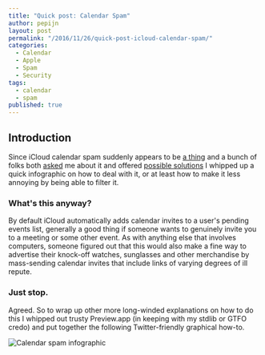 ```yaml
---
title: "Quick post: Calendar Spam"
author: pepijn
layout: post
permalink: "/2016/11/26/quick-post-icloud-calendar-spam/"
categories:
  - Calendar
  - Apple
  - Spam
  - Security
tags:
  - calendar
  - spam
published: true
---
```


## Introduction

Since iCloud calendar spam suddenly appears to be [a thing](https://twitter.com/bruienne/status/802174492000874496) and a bunch of folks both [asked](https://twitter.com/latteine/status/802192190168567808) me about it and offered [possible solutions](https://twitter.com/swy/status/802263392027283456) I whipped up a quick infographic on how to deal with it, or at least how to make it less annoying by being able to filter it.

### What's this anyway?
By default iCloud automatically adds calendar invites to a user's pending events list, generally a good thing if someone wants to genuinely invite you to a meeting or some other event. As with anything else that involves computers, someone figured out that this would also make a fine way to advertise their knock-off watches, sunglasses and other merchandise by mass-sending calendar invites that include links of varying degrees of ill repute.

### Just stop.
Agreed. So to wrap up other more long-winded explanations on how to do this I whipped out trusty Preview.app (in keeping with my stdlib or GTFO credo) and put together the following Twitter-friendly graphical how-to.

![Calendar spam infographic](http://enterprisemac.bruienne.com/static/Calendar_spam.jpg)
